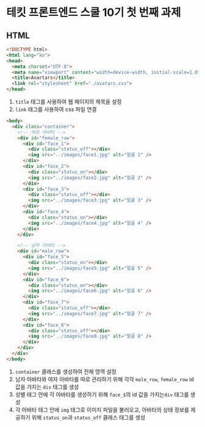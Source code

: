# 테킷 프론트엔드 스쿨 10기 첫 번째 과제
## HTML
```html
<!DOCTYPE html>
<html lang="ko">
<head>
  <meta charset="UTF-8">
  <meta name="viewport" content="width=device-width, initial-scale=1.0">
  <title>Avartars</title>
  <link rel="stylesheet" href="./avatars.css">
</head>
```
1. <code>title</code> 태그를 사용하여 웹 페이지의 제목을 설정
2. <code>link</code> 태그를 사용하여 css 파일 연결

```html
<body>
  <div class="container">
    <!-- 여자 아바타 -->
    <div id="female_row">
      <div id="face_1">
        <div class="status_off"></div>
        <img src="../images/face1.jpg" alt="얼굴 1" />
      </div>
      <div id="face_2">
        <div class="status_on"></div>
        <img src="../images/face2.jpg" alt="얼굴 2" />
      </div>
      <div id="face_3">
        <div class="status_off"></div>
        <img src="../images/face3.jpg" alt="얼굴 3" />
      </div>
      <div id="face_4">
        <div class="status_on"></div>
        <img src="../images/face4.jpg" alt="얼굴 4" />
      </div>
    </div>

    <!-- 남자 아바타 -->
    <div id="male_row">
      <div id="face_5">
        <div class="status_on"></div>
        <img src="../images/face5.jpg" alt="얼굴 5" />
      </div>
      <div id="face_6">
        <div class="status_on"></div>
        <img src="../images/face6.jpg" alt="얼굴 6" />
      </div>
      <div id="face_7">
        <div class="status_off"></div>
        <img src="../images/face7.jpg" alt="얼굴 7" />
      </div>
      <div id="face_8">
        <div class="status_off"></div>
        <img src="../images/face8.jpg" alt="얼굴 8" />
      </div>
    </div>
  </div>
</body>
```

1. <code>container</code> 클래스를 생성하여 전체 영역 설정
2. 남자 아바타와 여자 아바타를 따로 관리하기 위해 각각 <code>male_row</code>, <code>female_row</code> id 값을 가지는 <code>div</code> 태그를 생성
3. 성별 태그 안에 각 아바타를 생성하기 위해 <code>face_$</code>의 id 값을 가지는<code>div</code> 태그를 생성
4. 각 아바타 태그 안에 <code>img</code> 태그로 이미지 파일을 불러오고, 아바타의 상태 정보를 제공하기 위해 <code>status_on</code>과 <code>status_off</code> 클래스 태그를 생성